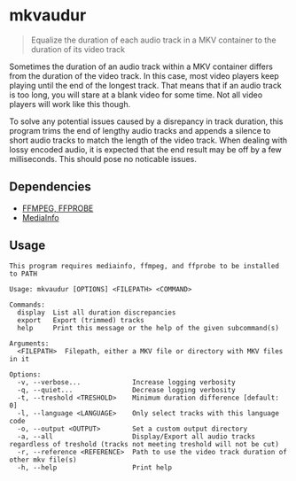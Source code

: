 # mkvaudur
> Equalize the duration of each audio track in a MKV container to the duration of its video track

Sometimes the duration of an audio track within a MKV container differs from the duration of the video track. In this case, most video players keep playing until the end of the longest track. That means that if an audio track is too long, you will stare at a blank video for some time. Not all video players will work like this though.

To solve any potential issues caused by a disrepancy in track duration, this program trims the end of lengthy audio tracks and appends a silence to short audio tracks to match the length of the video track. When dealing with lossy encoded audio, it is expected that the end result may be off by a few milliseconds. This should pose no noticable issues.

## Dependencies
- [FFMPEG, FFPROBE](https://ffmpeg.org/)
- [MediaInfo](https://mediaarea.net/en/MediaInfo)

## Usage
```
This program requires mediainfo, ffmpeg, and ffprobe to be installed to PATH

Usage: mkvaudur [OPTIONS] <FILEPATH> <COMMAND>

Commands:
  display  List all duration discrepancies
  export   Export (trimmed) tracks
  help     Print this message or the help of the given subcommand(s)

Arguments:
  <FILEPATH>  Filepath, either a MKV file or directory with MKV files in it

Options:
  -v, --verbose...             Increase logging verbosity
  -q, --quiet...               Decrease logging verbosity
  -t, --treshold <TRESHOLD>    Minimum duration difference [default: 0]
  -l, --language <LANGUAGE>    Only select tracks with this language code
  -o, --output <OUTPUT>        Set a custom output directory
  -a, --all                    Display/Export all audio tracks regardless of treshold (tracks not meeting treshold will not be cut)
  -r, --reference <REFERENCE>  Path to use the video track duration of other mkv file(s)
  -h, --help                   Print help
```

